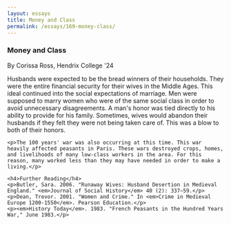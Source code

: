 ```yaml
---
layout: essays
title: Money and Class
permalink: /essays/169-money-class/
---
```


<div id="money-class" class="essay">
  <h3 class="essay-title">Money and Class</h3>
  <div class="essay-author">By Corissa Ross, Hendrix College '24</div>
  <div class="essay-content">
    <p>Husbands were expected to be the bread winners of their households. They were the entire financial security for their wives in the Middle Ages. This ideal continued into the social expectations of marriage. Men were supposed to marry women who were of the same social class in order to avoid unnecessary disagreements. A man's honor was tied directly to his ability to provide for his family. Sometimes, wives would abandon their husbands if they felt they were not being taken care of. This was a blow to both of their honors.</p>
    
    <p>The 100 years' war was also occurring at this time. This war heavily affected peasants in Paris. These wars destroyed crops, homes, and livelihoods of many low-class workers in the area. For this reason, many worked less than they may have needed in order to make a living.</p>
    
    <h4>Further Reading</h4>
    <p>Butler, Sara. 2006. "Runaway Wives: Husband Desertion in Medieval England." <em>Journal of Social History</em> 40 (2): 337–59.</p>
    <p>Dean, Trevor. 2001. "Women and Crime." In <em>Crime in Medieval Europe 1200-1550</em>. Pearson Education.</p>
    <p><em>History Today</em>. 1983. "French Peasants in the Hundred Years War," June 1983.</p>
  </div>
</div>